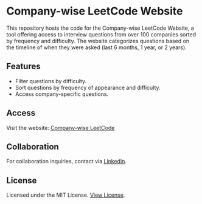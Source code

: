# Company-wise LeetCode Website

This repository hosts the code for the Company-wise LeetCode Website, a tool offering access to interview questions from over 100 companies sorted by frequency and difficulty. The website categorizes questions based on the timeline of when they were asked (last 6 months, 1 year, or 2 years).

## Features
- Filter questions by difficulty.
- Sort questions by frequency of appearance and difficulty.
- Access company-specific questions.

## Access
Visit the website: [Company-wise LeetCode](https://company-wise-leetcode-farneet.vercel.app/)

## Collaboration
For collaboration inquiries, contact via [LinkedIn](https://www.linkedin.com/in/farneet-singh-6b155b208/).

## License
Licensed under the MIT License. [View License](https://opensource.org/licenses/MIT).

